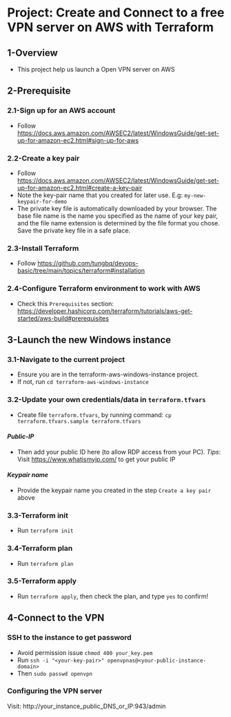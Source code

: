 # Project: Create and Connect to a free VPN server on AWS with Terraform

## 1-Overview

- This project help us launch a Open VPN server on AWS

## 2-Prerequisite

### 2.1-Sign up for an AWS account

- Follow https://docs.aws.amazon.com/AWSEC2/latest/WindowsGuide/get-set-up-for-amazon-ec2.html#sign-up-for-aws

### 2.2-Create a key pair

- Follow https://docs.aws.amazon.com/AWSEC2/latest/WindowsGuide/get-set-up-for-amazon-ec2.html#create-a-key-pair
- Note the key-pair name that you created for later use. E.g: `my-new-keypair-for-demo`
- The private key file is automatically downloaded by your browser. The base file name is the name you specified as the name of your key pair, and the file name extension is determined by the file format you chose. Save the private key file in a safe place.

### 2.3-Install Terraform

- Follow https://github.com/tungbq/devops-basic/tree/main/topics/terraform#installation

### 2.4-Configure Terraform environment to work with AWS

- Check this `Prerequisites` section: https://developer.hashicorp.com/terraform/tutorials/aws-get-started/aws-build#prerequisites

## 3-Launch the new Windows instance

### 3.1-Navigate to the current project

- Ensure you are in the terraform-aws-windows-instance project.
- If not, run `cd terraform-aws-windows-instance`

### 3.2-Update your own credentials/data in `terraform.tfvars`

- Create file `terraform.tfvars`, by running command: `cp terraform.tfvars.sample terraform.tfvars`

#### _Public-IP_

- Then add your public ID here (to allow RDP access from your PC).
  _Tips_: Visit https://www.whatismyip.com/ to get your public IP

#### _Keypair name_

- Provide the keypair name you created in the step `Create a key pair` above

### 3.3-Terraform init

- Run `terraform init`

### 3.4-Terraform plan

- Run `terraform plan`

### 3.5-Terraform apply

- Run `terraform apply`, then check the plan, and type `yes` to confirm!

## 4-Connect to the VPN

### SSH to the instance to get password

- Avoid permission issue `chmod 400 your_key.pem`
- Run `ssh -i "<your-key-pair>" openvpnas@<your-public-instance-domain>`
- Then `sudo passwd openvpn`

### Configuring the VPN server

Visit: http://your_instance_public_DNS_or_IP:943/admin
